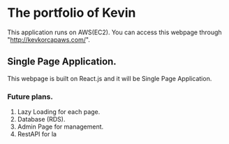 # The portfolio of Kevin

This application runs on AWS(EC2). You can access this webpage through "http://kevkorcapaws.com/".

## Single Page Application.

This webpage is built on React.js and it will be Single Page Application.

### Future plans.

1. Lazy Loading for each page.
2. Database (RDS).
3. Admin Page for management.
4. RestAPI for la
